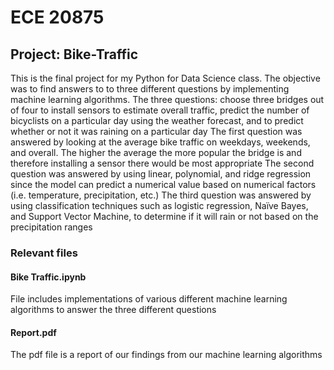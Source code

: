 # ECE 20875

## Project: Bike-Traffic
This is the final project for my Python for Data Science class. The objective was to find answers to to three different questions by implementing machine learning algorithms. The three questions: choose three bridges out of four to install sensors to estimate overall traffic, predict the number of bicyclists on a particular day using the weather forecast, and to predict whether or not it was raining on a particular day The first question was answered by looking at the average bike traffic on weekdays, weekends, and overall. The higher the average the more popular the bridge is and therefore installing a sensor there would be most appropriate The second question was answered by using linear, polynomial, and ridge regression since the model can predict a numerical value based on numerical factors (i.e. temperature, precipitation, etc.) The third question was answered by using classification techniques such as logistic regression, Naïve Bayes, and Support Vector Machine, to determine if it will rain or not based on the precipitation ranges

### Relevant files

#### Bike Traffic.ipynb
File includes implementations of various different machine learning algorithms to answer the three different questions

#### Report.pdf
The pdf file is a report of our findings from our machine learning algorithms

